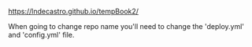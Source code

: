  https://lndecastro.github.io/tempBook2/

When going to change repo name you'll need to change the 'deploy.yml' and 'config.yml' file.
